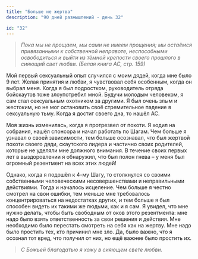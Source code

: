 ```yaml
---
title: "Больше не жертва"
description: "90 дней размышлений - день 32"

id: "32"
---
```


> _Пока мы не прощаем, мы сами не имеем прощения; мы остаёмся привязанными к
> собственной неправоте, неспособными освободиться и выйти из тёмной крепости
> своего прошлого в сияющий свет любви. (Белая книга АС, стр. 159)_

Мой первый сексуальный опыт случился с моим дядей, когда мне было 9 лет. Желая
принятия и любви, я чувствовал себя особенным, когда он выбрал меня. Когда я
был подростком, руководитель отряда бойскаутов тоже злоупотребил мной. Будучи
молодым человеком, я сам стал сексуальным охотником за другими. Я был очень
злым и жестоким, но не мог остановить своё стремительное падение в сексуальную
тьму. Когда я достиг своего дна, то нашёл АС.

Моя жизнь изменилась, когда я протрезвел от похоти. Я ходил на собрания, нашёл
спонсора и начал работать по Шагам. Чем больше я узнавал о своей зависимости,
тем больше осознавал, что был жертвой похоти своего дяди, скаутского лидера и
частично своих родителей, которые не уделяли мне должного внимания. В течение
своих первых лет в выздоровлении я обнаружил, что был полон гнева – у меня был
огромный резентмент на всех этих людей!

Однако, когда я подошёл к 4-му Шагу, то столкнулся со своими собственными
человеческими несовершенствами и неправильными действиями. Тогда и началось
исцеление. Чем больше я честно смотрел на свои ошибки, тем меньше мне
требовалось концентрироваться на недостатках других, и тем больше я был
способен видеть их такими же людьми, как и я сам. Я увидел, что мне нужно
делать, чтобы быть свободным от оков этого резентмента: мне надо было взять
ответственность за свои решения и действия. Мне необходимо было перестать
смотреть на себя как на жертву. Мне надо было простить тех, кто причинил мне
зло. Да, было важно, что я осознал тот вред, что получил от них, но ещё важнее
было простить их.

> _С Божьей благодатью я хожу в сияющем свете любви._
